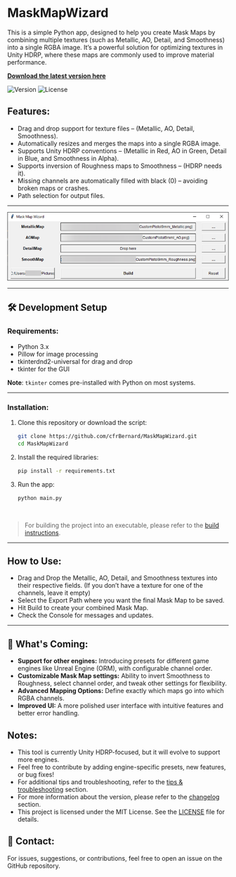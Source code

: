 # MaskMapWizard

This is a simple Python app, designed to help you create Mask Maps by combining multiple textures (such as Metallic, AO, Detail, and Smoothness) into a single RGBA image. It’s a powerful solution for optimizing textures in Unity HDRP, where these maps are commonly used to improve material performance.

[**Download the latest version here**](https://github.com/cfrBernard/MaskMapWizard/releases)

![Version](https://img.shields.io/badge/version-v0.1.1-blue)
![License](https://img.shields.io/github/license/cfrBernard/MaskMapWizard)


## Features:
- Drag and drop support for texture files – (Metallic, AO, Detail, Smoothness).
- Automatically resizes and merges the maps into a single RGBA image.
- Supports Unity HDRP conventions – (Metallic in Red, AO in Green, Detail in Blue, and Smoothness in Alpha).
- Supports inversion of Roughness maps to Smoothness – (HDRP needs it).
- Missing channels are automatically filled with black (0) – avoiding broken maps or crashes.
- Path selection for output files.

---

<p align="center">
  <img src="assets/demo/xWSHVzL8K2.png" alt="MaskMapWizard Demo" />
</p>

---

## 🛠 Development Setup

### Requirements:
- Python 3.x
- Pillow for image processing
- tkinterdnd2-universal for drag and drop
- tkinter for the GUI

**Note**: `tkinter` comes pre-installed with Python on most systems.

---

### Installation:
1. Clone this repository or download the script:
    ```bash
    git clone https://github.com/cfrBernard/MaskMapWizard.git
    cd MaskMapWizard
    ```
2. Install the required libraries:
    ```bash
    pip install -r requirements.txt
    ```
3. Run the app:
    ```bash
    python main.py
    ```

<br>

> For building the project into an executable, please refer to the [build instructions](docs/build_instructions.txt).

---

## How to Use:
- Drag and Drop the Metallic, AO, Detail, and Smoothness textures into their respective fields. (If you don’t have a texture for one of the channels, leave it empty)
- Select the Export Path where you want the final Mask Map to be saved.
- Hit Build to create your combined Mask Map.
- Check the Console for messages and updates.

---

## 🔮 What's Coming:

- **Support for other engines:** Introducing presets for different game engines like Unreal Engine (ORM), with configurable channel order.
- **Customizable Mask Map settings:** Ability to invert Smoothness to Roughness, select channel order, and tweak other settings for flexibility.
- **Advanced Mapping Options:** Define exactly which maps go into which RGBA channels.
- **Improved UI:** A more polished user interface with intuitive features and better error handling.

## Notes:
- This tool is currently Unity HDRP-focused, but it will evolve to support more engines.
- Feel free to contribute by adding engine-specific presets, new features, or bug fixes!
- For additional tips and troubleshooting, refer to the [tips & troubleshooting](docs/tips_troubleshooting.md) section.
- For more information about the version, please refer to the [changelog](docs/CHANGELOG.md) section.
- This project is licensed under the MIT License. See the [LICENSE](./LICENSE.md) file for details.

## 🤝 Contact:
For issues, suggestions, or contributions, feel free to open an issue on the GitHub repository.
